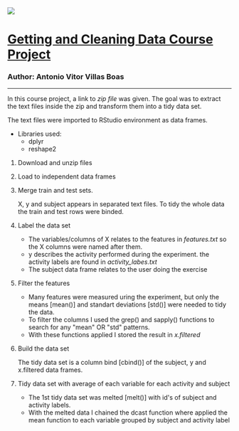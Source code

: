 <img src="https://d3njjcbhbojbot.cloudfront.net/api/utilities/v1/imageproxy/https://coursera-university-assets.s3.amazonaws.com/74/7ae340ec6911e5b395490a2a565172/JHU-Logo-Square-Mini_180px.png?auto=format%2Ccompress&dpr=1&w=56px&h=56px&auto=format%2Ccompress&dpr=1&w=&h=">

# [Getting and Cleaning Data Course Project](https://www.coursera.org/learn/data-cleaning?specialization=jhu-data-science)

### Author: Antonio Vitor Villas Boas
___
In this course project, a link to *zip file* was given.
The goal was to extract the text files inside the zip and transform them into a tidy data set.

The text files were imported to RStudio environment as data frames.

* Libraries used:
  * dplyr
  * reshape2

1. Download and unzip files
   
2. Load to independent data frames
   
3. Merge train and test sets.

    X, y and subject appears in separated text files. To tidy the whole data the train and test rows were binded.

4. Label the data set

    - The variables/columns of X relates to the features in *features.txt* so the X columns were named after them.
    - y describes the activity performed during the experiment. the activity labels are found in *activity_labes.txt*
    - The subject data frame relates to the user doing the exercise

5. Filter the features

    - Many features were measured uring the experiment, but only the means [mean()] and standart deviations [std()] were needed to tidy the data.
    - To filter the columns I used the grep() and sapply() functions to search for any "mean" OR "std" patterns.
    - With these functions applied I stored the result in *x.filtered*

6. Build the data set

    The tidy data set is a column bind [cbind()] of the subject, y and x.filtered data frames.

7. Tidy data set with average of each variable for each activity and subject

    - The 1st tidy data set was melted [melt()] with id's of subject and activity labels.
    - With the melted data I chained the dcast function where applied the mean function to each variable grouped by subject and activity label 